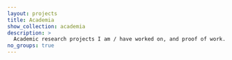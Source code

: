 ```yaml
---
layout: projects
title: Academia
show_collection: academia
description: >
  Academic research projects I am / have worked on, and proof of work.
no_groups: true
---
```


